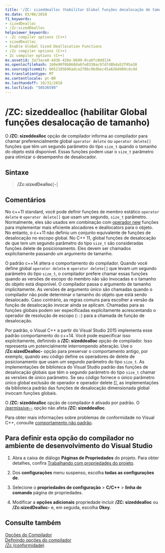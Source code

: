 ```yaml
---
title: '/ZC: sizeddealloc (habilitar Global funções desalocação de tamanho)'
ms.date: 03/06/2018
f1_keywords:
- sizedDealloc
- /Zc:sizedDealloc
helpviewer_keywords:
- -Zc compiler options (C++)
- sizedDealloc
- Enable Global Sized Deallocation Functions
- /Zc compiler options (C++)
- Zc compiler options (C++)
ms.assetid: 3a73ace0-4d36-420a-b699-0ca6fc0dd134
ms.openlocfilehash: 160e90f0b068da6fe8330ac97dfd8bda52f05a38
ms.sourcegitcommit: 6052185696adca270bc9bdbec45a626dd89cdcdd
ms.translationtype: MT
ms.contentlocale: pt-BR
ms.lasthandoff: 10/31/2018
ms.locfileid: "50536598"
---
```

# <a name="zcsizeddealloc-enable-global-sized-deallocation-functions"></a>/ZC: sizeddealloc (habilitar Global funções desalocação de tamanho)

O **/ZC: sizeddealloc** opção de compilador informa ao compilador para chamar preferencialmente global `operator delete` ou `operator delete[]` funções que têm um segundo parâmetro do tipo `size_t` quando o tamanho do objeto está disponível. Essas funções podem usar o `size_t` parâmetro para otimizar o desempenho de desalocador.

## <a name="syntax"></a>Sintaxe

> **/Zc:sizedDealloc**[**-**]

## <a name="remarks"></a>Comentários

No c++11 standard, você pode definir funções de membro estático `operator delete` e `operator delete[]` que usam um segundo, `size_t` parâmetro. Normalmente, eles são usados em combinação com [operador new](../../cpp/new-operator-cpp.md) funções para implementar mais eficiente alocadores e deallocators para o objeto. No entanto, o c++11 não definiu um conjunto equivalente de funções de desalocação no escopo global. No C++ 11, global funções de desalocação de que tem um segundo parâmetro do tipo `size_t` são consideradas funções delete de posicionamento. Eles devem ser chamados explicitamente passando um argumento de tamanho.

O padrão c++14 altera o comportamento do compilador. Quando você define global `operator delete` e `operator delete[]` que levam um segundo parâmetro do tipo `size_t`, o compilador prefere chamar essas funções quando as versões de escopo do membro não são invocadas e o tamanho do objeto está disponível. O compilador passa o argumento de tamanho implicitamente. As versões de argumento único são chamadas quando o compilador não pode determinar o tamanho do objeto que está sendo desalocado. Caso contrário, as regras comuns para escolher a versão da função de desalocação invocar ainda se aplicam. Chamadas para as funções globais podem ser especificadas explicitamente acrescentando o operador de resolução de escopo (`::`) para a chamada de função de desalocação.

Por padrão, o Visual C++ a partir do Visual Studio 2015 implementa esse padrão comportamento do c++14. Você pode especificar isso explicitamente, definindo a **/ZC: sizeddealloc** opção de compilador. Isso representa um potencialmente interrompendo alteração. Use o **/Zc:sizedDealloc-** opção para preservar o comportamento antigo, por exemplo, quando seu código define os operadores de delete de posicionamento que usam um segundo parâmetro do tipo `size_t`. As implementações de biblioteca do Visual Studio padrão das funções de desalocação globais que têm o segundo parâmetro do tipo `size_t` chamar as versões de único parâmetro. Se seu código fornece o único parâmetro único global exclusão de operador e operador delete [], as implementações da biblioteca padrão das funções de desalocação dimensionada global invocam funções globais.

O **/ZC: sizeddealloc** opção de compilador é ativado por padrão. O [/permissive--](permissive-standards-conformance.md) opção não afeta **/ZC: sizeddealloc**.

Para obter mais informações sobre problemas de conformidade no Visual C++, consulte [comportamento não padrão](../../cpp/nonstandard-behavior.md).

## <a name="to-set-this-compiler-option-in-the-visual-studio-development-environment"></a>Para definir esta opção do compilador no ambiente de desenvolvimento do Visual Studio

1. Abra a caixa de diálogo **Páginas de Propriedades** do projeto. Para obter detalhes, confira [Trabalhando com propriedades do projeto](../../ide/working-with-project-properties.md).

1. Dos **configurações** menu suspenso, escolha **todas as configurações de**.

1. Selecione o **propriedades de configuração** > **C/C++** > **linha de comando** página de propriedades.

1. Modificar a **opções adicionais** propriedade incluir **/ZC: sizeddealloc** ou **/Zc:sizedDealloc-** e, em seguida, escolha **Okey**.

## <a name="see-also"></a>Consulte também

[Opções do Compilador](../../build/reference/compiler-options.md)<br/>
[Definindo opções do compilador](../../build/reference/setting-compiler-options.md)<br/>
[/Zc (conformidade)](../../build/reference/zc-conformance.md)<br/>
